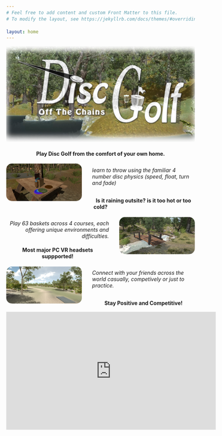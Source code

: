 ```yaml
---
# Feel free to add content and custom Front Matter to this file.
# To modify the layout, see https://jekyllrb.com/docs/themes/#overriding-theme-defaults

layout: home
---
```



![Disc Golf Virtual Reality Game](/images/logoDiscGolf_wbkg_2.png)



<h4 style="text-align: center;">Play Disc Golf from the comfort of your own home.</h4>
<a href="/images/imageExample6.png"><img src="/images/imageExample6.png" style="width: 40%; float: left; margin-right: 2em; border-radius: 15px;"></a>
<div style="width: 60%; margin-left: auto;">
    <p style="margin-top: 9%; margin-bottom: 10%; "><em>learn to throw using the familiar 4 number disc physics (speed, float, turn and fade)</em></p>
</div>
<h4 style=" text-align: center;">Is it raining outsite? is it too hot or too cold?</h4>
<a href="/images/imageExample1.png"><img src="/images/imageExample1.png" style="width: 40%; float: right; margin-left: 2em; border-radius: 15px;"></a>
<div style="width: 60%; text-align: right;">
    <p style="margin-top: 9%;"><em>Play 63 baskets across 4 courses, each offering unique environments and difficulties.</em></p>
</div>
<h4 style=" text-align: center;">Most major PC VR headsets suppported!</h4>
<a href="/images/imageExample4.png"><img src="/images/imageExample4.png" style="width: 40%; float: left; margin-right: 2em; border-radius: 15px;"></a>
<div style="width: 60%; margin-left: auto;">
    <p style="margin-top: 9%; margin-bottom: 10%; "><em>Connect with your friends across the world casually, competively or just to practice.</em></p>
</div>
<h4 style=" text-align: center; margin-bottom: 15px;">Stay Positive and Competitive!</h4>





<iframe width="560" height="315" src="https://www.youtube.com/embed/uIUt4YEVWak" frameborder="0" allow="accelerometer; autoplay; encrypted-media; gyroscope; picture-in-picture" allowfullscreen></iframe>
